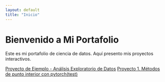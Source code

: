 ```yaml
---
layout: default
title: "Inicio"
---
```


# Bienvenido a Mi Portafolio

Este es mi portafolio de ciencia de datos. Aquí presento mis proyectos interactivos.

[Proyecto de Ejemplo - Análisis Exploratorio de Datos](./proyectos/proyecto1.md)
[Proyecto 1. Métodos de punto interior con pytorch(test)](./proyectos/proyect2.ipynb)

